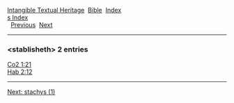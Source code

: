 [Intangible Textual Heritage](../../index)  [Bible](../index) 
[Index](index)   
[s Index](_s_)  
  [Previous](c10849)  [Next](c10851) 

------------------------------------------------------------------------

### &lt;stablisheth&gt; 2 entries

[Co2 1:21](../kjv/co2001.htm#021)  
[Hab 2:12](../kjv/hab002.htm#012)  

------------------------------------------------------------------------

[Next: stachys (1)](c10851)
